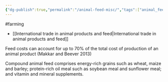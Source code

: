 ```yaml
---
{"dg-publish":true,"permalink":"/animal-feed-misc/","tags":["animal_feed"],"created":"2025-10-23T17:42:41.867+01:00","updated":"2025-10-23T19:18:51.082+01:00"}
---
```


#farming 

- [[International trade in animal products and feed\|International trade in animal products and feed]]

Feed costs can account for up to 70% of the total cost of production of an animal product (Makkar and Beever 2013)

Compound animal feed comprises energy-rich grains such as wheat, maize and barley; protein-rich oil meal such as soybean meal and sunflower meal; and vitamin and mineral supplements.